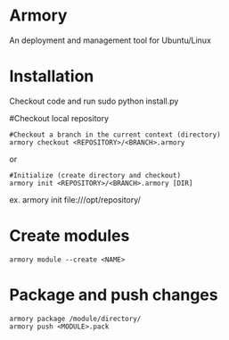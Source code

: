 # Armory
An deployment and management tool for Ubuntu/Linux

# Installation
Checkout code and run sudo python install.py

#Checkout local repository

    #Checkout a branch in the current context (directory)
    armory checkout <REPOSITORY>/<BRANCH>.armory

or

    #Initialize (create directory and checkout)
    armory init <REPOSITORY>/<BRANCH>.armory [DIR]

ex. armory init file:///opt/repository/

# Create modules
 
    armory module --create <NAME>

# Package and push changes

    armory package /module/directory/
    armory push <MODULE>.pack
